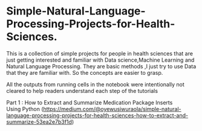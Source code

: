# Simple-Natural-Language-Processing-Projects-for-Health-Sciences.
This is a collection of simple projects for people in health sciences that are just getting interested and familiar with Data science,Machine Learning and Natural Language Processing.
They are basic methods ,I just try to use Data that they are familiar with. So the concepts are easier to grasp.

All the outputs from running cells in the notebook were intentionally not cleared to help readers understand each step of the tutorials

Part 1 : How to Extract and Summarize Medication Package Inserts Using Python (https://medium.com/@oyewusiwuraola/simple-natural-language-processing-projects-for-health-sciences-how-to-extract-and-summarize-53ea2e7b3f1d)
